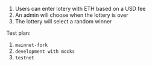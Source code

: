 1. Users can enter lotery with ETH based on a USD fee
2. An admin will choose when the lottery is over
3. The lottery will select a random winner

Test plan:
1. `mainnet-fork`
2. `development with mocks`
3. `testnet`